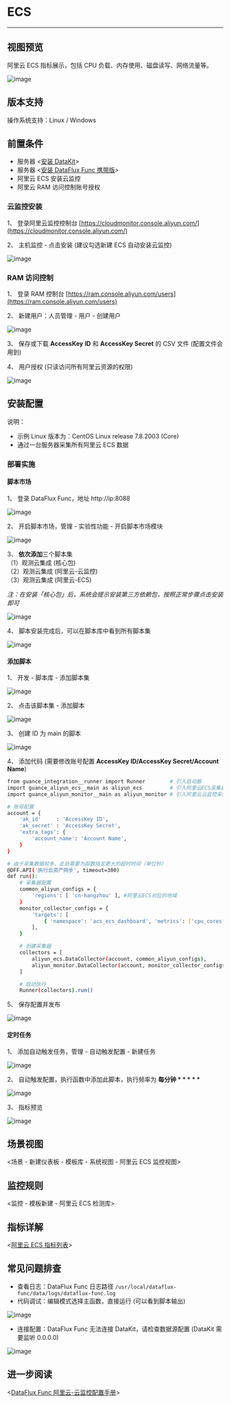 # ECS

---

## 视图预览

阿里云 ECS 指标展示，包括 CPU 负载、内存使用、磁盘读写、网络流量等。

![image](imgs/input-aliyun-ecs-1.png)

## 版本支持

操作系统支持：Linux / Windows

## 前置条件

- 服务器 <[安装 DataKit](../datakit/datakit-install.md)>
- 服务器 <[安装 DataFlux Func 携带版](../dataflux-func/quick-start.md)>
- 阿里云 ECS 安装云监控
- 阿里云 RAM 访问控制账号授权

### 云监控安装

1、 登录阿里云监控控制台 [https://cloudmonitor.console.aliyun.com/](https://cloudmonitor.console.aliyun.com/)<br />

2、 主机监控 - 点击安装 (建议勾选新建 ECS 自动安装云监控)

![image](imgs/input-aliyun-ecs-1.png)

### RAM 访问控制

1、 登录 RAM 控制台 [https://ram.console.aliyun.com/users](https://ram.console.aliyun.com/users)<br />

2、 新建用户：人员管理 - 用户 - 创建用户

![image](imgs/input-aliyun-ecs-3.png)

3、 保存或下载 **AccessKey** **ID** 和 **AccessKey Secret** 的 CSV 文件 (配置文件会用到)<br />

4、 用户授权 (只读访问所有阿里云资源的权限)

![image](imgs/input-aliyun-ecs-4.png)

## 安装配置

说明：

- 示例 Linux 版本为：CentOS Linux release 7.8.2003 (Core)
- 通过一台服务器采集所有阿里云 ECS 数据

### 部署实施

#### 脚本市场

1、 登录 DataFlux Func，地址 http://ip:8088

![image](imgs/input-aliyun-ecs-5.png)

2、 开启脚本市场，管理 - 实验性功能 - 开启脚本市场模块

![image](imgs/input-aliyun-ecs-6.png)

3、 **依次添加**三个脚本集<br />
（1）观测云集成 (核心包)<br />
（2）观测云集成 (阿里云-云监控)<br />
（3）观测云集成 (阿里云-ECS)

_注：在安装「核心包」后，系统会提示安装第三方依赖包，按照正常步骤点击安装即可_

![image](imgs/input-aliyun-ecs-7.png)

4、 脚本安装完成后，可以在脚本库中看到所有脚本集

![image](imgs/input-aliyun-ecs-8.png)

#### 添加脚本

1、 开发 - 脚本库 - 添加脚本集

![image](imgs/input-aliyun-ecs-9.png)

2、 点击该脚本集 - 添加脚本

![image](imgs/input-aliyun-ecs-10.png)

3、 创建 ID 为 main 的脚本

![image](imgs/input-aliyun-ecs-11.png)

4、 添加代码 (需要修改账号配置 **AccessKey ID/AccessKey Secret/Account Name**)

```bash
from guance_integration__runner import Runner        # 引入启动器
import guance_aliyun_ecs__main as aliyun_ecs         # 引入阿里云ECS采集器
import guance_aliyun_monitor__main as aliyun_monitor # 引入阿里云云监控采集器

# 账号配置
account = {
    'ak_id'     : 'AccessKey ID',
    'ak_secret' : 'AccessKey Secret',
    'extra_tags': {
        'account_name': 'Account Name',
    }
}

# 由于采集数据较多，此处需要为函数指定更大的超时时间（单位秒）
@DFF.API('执行云资产同步', timeout=300)
def run():
    # 采集器配置
    common_aliyun_configs = {
        'regions': [ 'cn-hangzhou' ], #阿里云ECS对应的地域
    }
    monitor_collector_configs = {
        'targets': [
            { 'namespace': 'acs_ecs_dashboard', 'metrics': ['cpu_cores','cpu_idle','cpu_system','cpu_user','cpu_wait','disk_readbytes','disk_readiops','disk_writebytes','disk_writeiops','diskusage_avail','diskusage_free','diskusage_total','diskusage_used','diskusage_utilization','fs_inodeutilization','load_15m','load_1m','load_5m','memory_freespace','memory_freeutilization','memory_totalspace','memory_usedspace','memory_usedutilization','net_tcpconnection','networkin_packages','networkin_rate','networkout_packages','networkout_rate'] },
        ],
    }

    # 创建采集器
    collectors = [
        aliyun_ecs.DataCollector(account, common_aliyun_configs),
        aliyun_monitor.DataCollector(account, monitor_collector_configs),
    ]

    # 启动执行
    Runner(collectors).run()
```

5、 保存配置并发布

![image](imgs/input-aliyun-ecs-12.png)

#### 定时任务

1、 添加自动触发任务，管理 - 自动触发配置 - 新建任务

![image](imgs/input-aliyun-ecs-13.png)

2、 自动触发配置，执行函数中添加此脚本，执行频率为 **每分钟 \* \* \* \* \***

![image](imgs/input-aliyun-ecs-14.png)

3、 指标预览

![image](imgs/input-aliyun-ecs-15.png)

## 场景视图

<场景 - 新建仪表板 - 模板库 - 系统视图 - 阿里云 ECS 监控视图>

## 监控规则

<监控 - 模板新建 - 阿里云 ECS 检测库>

## 指标详解

<[阿里云 ECS 指标列表](https://help.aliyun.com/document_detail/162844.htm?spm=a2c4g.11186623.0.0.43b973c2g7MWB8#concept-2482301)>

## 常见问题排查

- 查看日志：DataFlux Func 日志路径 `/usr/local/dataflux-func/data/logs/dataflux-func.log`
- 代码调试：编辑模式选择主函数，直接运行 (可以看到脚本输出)

![image](imgs/input-aliyun-ecs-16.png)

- 连接配置：DataFlux Func 无法连接 DataKit，请检查数据源配置 (DataKit 需要监听 0.0.0.0)

![image](imgs/input-aliyun-ecs-17.png)

## 进一步阅读

<[DataFlux Func 阿里云-云监控配置手册](../dataflux-func/script-market-guance-aliyun-monitor.md)>
